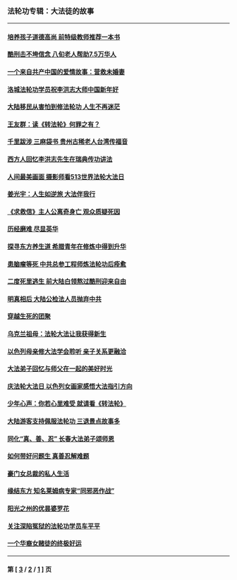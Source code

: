 ### 法轮功专辑：大法徒的故事
---
#### [培养孩子道德高尚 前特级教师推荐一本书](../../pages/nf1147481/n12938640.md?06120430) 
#### [酷刑击不垮信念 八旬老人帮助7.5万华人](../../pages/nf1147481/n12880712.md?06120430) 
#### [一个来自共产中国的爱情故事：营救未婚妻](../../pages/nf1147481/n12778386.md?06120430) 
#### [洛城法轮功学员祝李洪志大师中国新年好](../../pages/nf1147481/n12724685.md?06120430) 
#### [大陆移民从害怕到修法轮功 人生不再迷茫](../../pages/nf1147481/n12414325.md?06120430) 
#### [王友群：读《转法轮》何罪之有？](../../pages/nf1147481/n12408647.md?06120430) 
#### [千里跋涉 三麻袋书 贵州古稀老人台湾传福音](../../pages/nf1147481/n12198750.md?06120430) 
#### [西方人回忆李洪志先生在瑞典传功讲法](../../pages/nf1147481/n12099607.md?06120430) 
#### [人间最美画面 摄影师看513世界法轮大法日](../../pages/nf1147481/n12094118.md?06120430) 
#### [姜光宇：人生如逆旅 大法伴我行](../../pages/nf1147481/n12088664.md?06120430) 
#### [《求救信》主人公离奇身亡 观众质疑死因](../../pages/nf1147481/n11845215.md?06120430) 
#### [历经磨难 尽显英华](../../pages/nf1147481/n11723297.md?06120430) 
#### [探寻东方养生道 希腊青年在修炼中得到升华](../../pages/nf1147481/n11494502.md?06120430) 
#### [患脑瘤等死 中共总参工程师炼法轮功后痊愈](../../pages/nf1147481/n11466682.md?06120430) 
#### [二度死里逃生 前大陆白领熬过酷刑迎来自由](../../pages/nf1147481/n11368594.md?06120430) 
#### [明真相后 大陆公检法人员抛弃中共](../../pages/nf1147481/n11358618.md?06120430) 
#### [穿越生死的团聚](../../pages/nf1147481/n11258922.md?06120430) 
#### [乌克兰祖母：法轮大法让我获得新生](../../pages/nf1147481/n11269457.md?06120430) 
#### [以色列母亲修大法学会聆听 亲子关系更融洽](../../pages/nf1147481/n11268195.md?06120430) 
#### [大法弟子回忆与师父在一起的美好时光](../../pages/nf1147481/n11267759.md?06120430) 
#### [庆法轮大法日 以色列女画家感悟大法指引方向](../../pages/nf1147481/n11267735.md?06120430) 
#### [少年心声：你若心里难受 就请看《转法轮》](../../pages/nf1147481/n11267496.md?06120430) 
#### [大陆游客支持佩服法轮功 三退景点故事多](../../pages/nf1147481/n11267378.md?06120430) 
#### [同化“真、善、忍” 长春大法弟子颂师恩](../../pages/nf1147481/n11266497.md?06120430) 
#### [如何带好问题生 真善忍解难题](../../pages/nf1147481/n11243655.md?06120430) 
#### [豪门女总裁的私人生活](../../pages/nf1147481/n10127794.md?06120430) 
#### [缘结东方 知名莱姆病专家“同邪恶作战”](../../pages/nf1147481/n10682468.md?06120430) 
#### [阳光之州的优昙婆罗花](../../pages/nf1147481/n10546697.md?06120430) 
#### [关注深陷冤狱的法轮功学员车平平](../../pages/nf1147481/n10146883.md?06120430) 
#### [一个华裔女赌徒的终极好运](../../pages/nf1147481/n9147756.md?06120430) 

---
#### 第 [ [3](./3.md?06120430) / [2](./2.md?06120430) / [1](./1.md?06120430) ] 页
